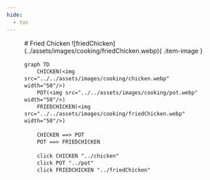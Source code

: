 ```yaml
---
hide:
  - toc
---
```

<figure markdown="1">
# Fried Chicken
![friedChicken](../assets/images/cooking/friedChicken.webp){ .item-image }

```mermaid
graph TD
    CHICKEN(<img src="../../assets/images/cooking/chicken.webp" width="50"/>)
    POT(<img src="../../assets/images/cooking/pot.webp" width="50"/>)
    FRIEDCHICKEN(<img src="../../assets/images/cooking/friedChicken.webp" width="50"/>)

    CHICKEN ==> POT
    POT ==> FRIEDCHICKEN

    click CHICKEN "../chicken"
    click POT "../pot"
    click FRIEDCHICKEN "../friedChicken"
```

</figure>